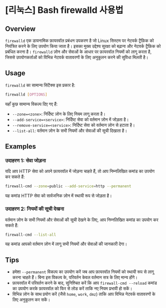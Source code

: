 # [리눅스] Bash firewalld 사용법

## Overview
`firewalld` एक डायनामिक फ़ायरवॉल प्रबंधन उपकरण है जो Linux सिस्टम पर नेटवर्क ट्रैफ़िक को नियंत्रित करने के लिए उपयोग किया जाता है। इसका मुख्य उद्देश्य सुरक्षा को बढ़ाना और नेटवर्क ट्रैफ़िक को प्रबंधित करना है। `firewalld` ज़ोन और सेवाओं के आधार पर फ़ायरवॉल नियमों को लागू करता है, जिससे उपयोगकर्ताओं को विभिन्न नेटवर्क वातावरणों के लिए अनुकूलन करने की सुविधा मिलती है।

## Usage
`firewalld` का सामान्य सिंटैक्स इस प्रकार है:

```bash
firewalld [OPTIONS]
```

यहाँ कुछ सामान्य विकल्प दिए गए हैं:

- `--zone=<zone>`: निर्दिष्ट ज़ोन के लिए नियम लागू करता है।
- `--add-service=<service>`: निर्दिष्ट सेवा को वर्तमान ज़ोन में जोड़ता है।
- `--remove-service=<service>`: निर्दिष्ट सेवा को वर्तमान ज़ोन से हटाता है।
- `--list-all`: वर्तमान ज़ोन के सभी नियमों और सेवाओं की सूची दिखाता है।

## Examples
### उदाहरण 1: सेवा जोड़ना
यदि आप HTTP सेवा को अपने फ़ायरवॉल में जोड़ना चाहते हैं, तो आप निम्नलिखित कमांड का उपयोग कर सकते हैं:

```bash
firewall-cmd --zone=public --add-service=http --permanent
```

यह कमांड HTTP सेवा को सार्वजनिक ज़ोन में स्थायी रूप से जोड़ता है। 

### उदाहरण 2: नियमों की सूची देखना
वर्तमान ज़ोन के सभी नियमों और सेवाओं की सूची देखने के लिए, आप निम्नलिखित कमांड का उपयोग कर सकते हैं:

```bash
firewall-cmd --list-all
```

यह कमांड आपको वर्तमान ज़ोन में लागू सभी नियमों और सेवाओं की जानकारी देगा।

## Tips
- हमेशा `--permanent` विकल्प का उपयोग करें जब आप फ़ायरवॉल नियमों को स्थायी रूप से लागू करना चाहते हैं। बिना इस विकल्प के, परिवर्तन केवल वर्तमान सत्र के लिए मान्य होंगे।
- फ़ायरवॉल में परिवर्तन करने के बाद, सुनिश्चित करें कि आप `firewall-cmd --reload` कमांड का उपयोग करके फ़ायरवॉल को फिर से लोड करें ताकि नए नियम प्रभावी हो सकें।
- विभिन्न ज़ोन के साथ प्रयोग करें (जैसे `home`, `work`, `dmz`) ताकि आप विभिन्न नेटवर्क वातावरणों के लिए अनुकूलन कर सकें।